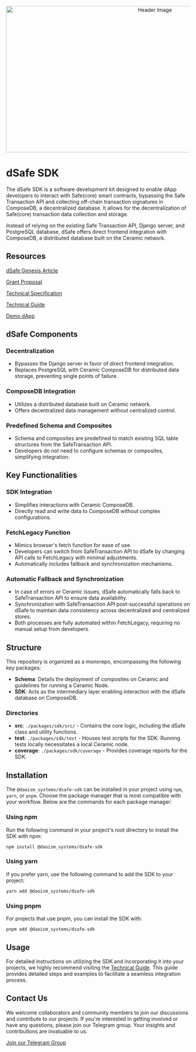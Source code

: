 <div style="text-align: center;">
    <img src="https://images.mirror-media.xyz/publication-images/qPZwL22UQjOxK5kO2R3TX.png?height=832&width=1664" width="800" height="400" alt="Header Image">
</div>

# dSafe SDK

The dSafe SDK is a software development kit designed to enable dApp developers to interact with Safe(core) smart contracts, bypassing the Safe Transaction API and collecting off-chain transaction signatures in ComposeDB, a decentralized database. It allows for the decentralization of Safe(core) transaction data collection and storage.

Instead of relying on the existing Safe Transaction API, Django server, and PostgreSQL database, dSafe offers direct frontend integration with ComposeDB, a distributed database built on the Ceramic network.

## Resources

[dSafe Genesis Article](https://mirror.xyz/0013700.eth/HAxUoydAAvcEnygRvGsqecAhC1XcfcQlAy6x_htY3ZQ)

[Grant Proposal](https://app.charmverse.io/safe-grants-program/page-5195256681472322)

[Technical Specification](https://mirror.xyz/0013700.eth/89eXlnvtFN7r4J1OzmP0sYx7koJOeXacpR9OqkGV5Wk)

[Technical Guide](https://github.com/daoism-systems/dSafe-SDK/blob/main/packages/sdk/docs/technical-guide.md)

[Demo dApp](https://github.com/daoism-systems/dSafe-frontend)


## dSafe Components

### Decentralization
- Bypasses the Django server in favor of direct frontend integration.
- Replaces PostgreSQL with Ceramic ComposeDB for distributed data storage, preventing single points of failure.

### ComposeDB Integration
- Utilizes a distributed database built on Ceramic network.
- Offers decentralized data management without centralized control.

### Predefined Schema and Composites
- Schema and composites are predefined to match existing SQL table structures from the SafeTransaction API.
- Developers do not need to configure schemas or composites, simplifying integration.

## Key Functionalities

### SDK Integration
- Simplifies interactions with Ceramic ComposeDB.
- Directly read and write data to ComposeDB without complex configurations.

### FetchLegacy Function
- Mimics browser's fetch function for ease of use.
- Developers can switch from SafeTransaction API to dSafe by changing API calls to FetchLegacy with minimal adjustments.
- Automatically includes fallback and synchronization mechanisms.

### Automatic Fallback and Synchronization
- In case of errors or Ceramic issues, dSafe automatically falls back to SafeTransaction API to ensure data availability.
- Synchronization with SafeTransaction API post-successful operations on dSafe to maintain data consistency across decentralized and centralized stores.
- Both processes are fully automated within FetchLegacy, requiring no manual setup from developers.


## Structure

This repository is organized as a monorepo, encompassing the following key packages:

- **Schema**: Details the deployment of composites on Ceramic and guidelines for running a Ceramic Node.
- **SDK**: Acts as the intermediary layer enabling interaction with the dSafe database on ComposeDB.


### Directories

- **src**: `./packages/sdk/src/` - Contains the core logic, including the dSafe class and utility functions.
- **test**: `./packages/sdk/test` - Houses test scripts for the SDK. Running tests locally necessitates a local Ceramic node.
- **coverage**: `./packages/sdk/coverage` - Provides coverage reports for the SDK.


## Installation


The `@daoism_systems/dsafe-sdk` can be installed in your project using `npm`, `yarn`, or `pnpm`. Choose the package manager that is most compatible with your workflow. Below are the commands for each package manager:

### Using npm

Run the following command in your project's root directory to install the SDK with npm:

```
npm install @daoism_systems/dsafe-sdk

```

### Using yarn

If you prefer yarn, use the following command to add the SDK to your project:

```
yarn add @daoism_systems/dsafe-sdk

```

### Using pnpm

For projects that use pnpm, you can install the SDK with:

```
pnpm add @daoism_systems/dsafe-sdk
```

## Usage

For detailed instructions on utilizing the SDK and incorporating it into your projects, we highly recommend visiting the [Technical Guide](https://github.com/daoism-systems/dSafe-SDK/blob/main/packages/sdk/docs/technical-guide.md). This guide provides detailed steps and examples to facilitate a seamless integration process.


## Contact Us

We welcome collaborators and community members to join our discussions and contribute to our projects. If you're interested in getting involved or have any questions, please join our Telegram group. Your insights and contributions are invaluable to us.

[Join our Telegram Group](https://t.me/+EBSNTw1oFipjZTQ1)






